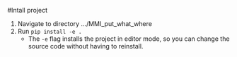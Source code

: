 #Intall project
1. Navigate to directory .../MMI_put_what_where
2. Run `pip install -e .`
   - The `-e` flag installs the project in editor mode, so you can change the source code without having to reinstall. 
